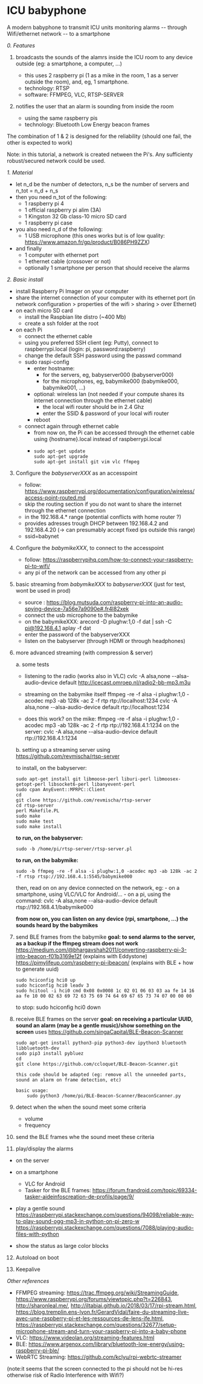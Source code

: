 # ICU babyphone

A modern babyphone to transmit ICU units monitoring alarms -- through Wifi/ethernet network -- to a smartphone

_0. Features_

 1. broadcasts the sounds of the alamrs inside the ICU room to any device outside (eg: a smartphone, a computer, ...)
    - this uses 2 raspberry pi (1 as a mike in the room, 1 as a server outside the room), and, eg, 1 smartphone.
    - technology: RTSP
    - software: FFMPEG, VLC, RTSP-SERVER
 
 2. notifies the user that an alarm is sounding from inside the room
    - using the same raspberry pis
    - technology: Bluetooth Low Energy beacon frames
   
 The combination of 1 & 2 is designed for the reliability (should one fail, the other is expected to work)
 
 Note: in this tutorial, a network is created netween the Pi's. Any sufficienty robust/secured network could be used.

_1. Material_

  - let n_d be the number of detectors, n_s be the number of servers and n_tot = n_d + n_s
  - then you need n_tot of the following:
    - 1 raspberry pi 4
    - 1 official raspberry pi alim (3A)
    - 1 Kingston 32 Gb class-10 micro SD card
    - 1 raspberry pi case
  - you also need n_d of the following:
    - 1 USB microphone (this ones works but is of low quality: https://www.amazon.fr/gp/product/B086PH9ZZX)
  - and finally
    - 1 computer with ethernet port
    - 1 ethernet cable (crossover or not)
    - optionally 1 smartphone per person that should receive the alarms
    
_2. Basic install_

  - install Raspberry Pi Imager on your computer
  - share the internet connection of your computer with its ethernet port (in network configuration > properties of the wifi > sharing > over Ethernet)
  - on each micro SD card
    - install the Raspbian lite distro (~400 Mb) 
    - create a ssh folder at the root
  - on each Pi
    - connect the ethernet cable
    - using you preferred SSH client (eg: Putty), connect to raspberrypi.local (login: pi, password:raspberry)
    - change the default SSH password using the passwd command
    - sudo raspi-config
      - enter hostname:
        - for the servers, eg, babyserver000 (babyserver000)
        - for the microphones, eg, babymike000 (babymike000, babymike001, ...)
      - optional: wireless lan (not needed if your compute shares its internet connection through the ethernet cable)
        - the local wifi router should be in 2.4 Ghz
        - enter the SSID & password of your local wifi router
      - reboot
    - connect again through ethernet cable
      - from now on, the Pi can be accessed through the ethernet cable using {hostname}.local instead of raspberrypi.local
      - ~~~
        sudo apt-get update
        sudo apt-get upgrade
        sudo apt-get install git vim vlc ffmpeg

3. Configure the _babyserverXXX_ as an accesspoint 
     - follow: https://www.raspberrypi.org/documentation/configuration/wireless/access-point-routed.md
     - skip the routing section if you do not want to share the internet through the ethernet connection
     - in the 192.168.4.* range (potential conflicts with home router ?)
     - provides adresses trough DHCP between 192.168.4.2 and 192.168.4.20 (-> can presumably accept fixed ips outside this range)
     - ssid=babynet

4. Configure the _babymikeXXX_, to connect to the accesspoint
      - follow: https://raspberrypihq.com/how-to-connect-your-raspberry-pi-to-wifi/
      - any pi of the network can be accessed from any other pi
  
5. basic streaming from _babymikeXXX_ to _babyserverXXX_ (just for test, wont be used in prod)
    - source : https://blog.mutsuda.com/raspberry-pi-into-an-audio-spying-device-7a56e7a9090e#.fr4l82xek
    - connect the usb microphone to the babymike
    - on the babymikeXXX:  arecord -D plughw:1,0 -f dat | ssh -C pi@192.168.4.1 aplay -f dat
    - enter the password of the babyserverXXX
    - listen on the babyserver (through HDMI or through headphones)
   
6. more advanced streaming (with compression & server)
    
   a. some tests 
    - listening to the radio (works also in VLC)
      cvlc -A alsa,none --alsa-audio-device default http://icecast.omroep.nl/radio2-bb-mp3.m3u
    
    - streaming on the babymike itself
       ffmpeg -re -f alsa -i plughw:1,0 -acodec mp3 -ab 128k -ac 2 -f rtp rtp://localhost:1234
       cvlc -A alsa,none --alsa-audio-device default rtp://localhost:1234
    
    - does this work?
       on the mike: ffmpeg -re -f alsa -i plughw:1,0 -acodec mp3 -ab 128k -ac 2 -f rtp rtp://192.168.4.1:1234
       on the server: cvlc -A alsa,none --alsa-audio-device default rtp://192.168.4.1:1234
  
   b. setting up a streaming server using https://github.com/revmischa/rtsp-server
   
      
     to install, on the babyserver:
     
      ~~~
      sudo apt-get install git libmoose-perl liburi-perl libmoosex-getopt-perl libsocket6-perl libanyevent-perl
      sudo cpan AnyEvent::MPRPC::Client
      cd
      git clone https://github.com/revmischa/rtsp-server
      cd rtsp-server
      perl Makefile.PL
      sudo make
      sudo make test
      sudo make install
      ~~~   
     
      **to run, on the babyserver:**
      ~~~   
      sudo -b /home/pi/rtsp-server/rtsp-server.pl
      ~~~   
  
      **to run, on the babymike:**
      ~~~
      sudo -b ffmpeg -re -f alsa -i plughw:1,0 -acodec mp3 -ab 128k -ac 2 -f rtsp rtsp://192.168.4.1:5545/babymike000
      ~~~

      then, read on on any device connected on the network, eg:
        - on a smartphone, using VLC/VLC for Android/... 
        - on a pi, using the command: cvlc -A alsa,none --alsa-audio-device default rtsp://192.168.4.1/babymike000
    
      **from now on, you can listen on any device (rpi, smartphone, ...) the sounds heard by the babymikes**
    
7. send BLE frames from the babymike
    **goal: to send alarms to the server, as a backup if the ffmpeg stream does not work**
    https://medium.com/@bhargavshah2011/converting-raspberry-pi-3-into-beacon-f01b3169e12f (explains with Eddystone)
    https://pimylifeup.com/raspberry-pi-ibeacon/ (explains with BLE + how to generate uuid)

    ~~~
    sudo hciconfig hci0 up
    sudo hciconfig hci0 leadv 3
    sudo hcitool -i hci0 cmd 0x08 0x0008 1c 02 01 06 03 03 aa fe 14 16 aa fe 10 00 02 63 69 72 63 75 69 74 64 69 67 65 73 74 07 00 00 00
    ~~~
    
    to stop: sudo hciconfig hci0 down
    
8. receive BLE frames on the server
      **goal: on receiving a particular UUID, sound an alarm (may be a gentle music)/show something on the screen**
      uses https://github.com/singaCapital/BLE-Beacon-Scanner
      ~~~
      sudo apt-get install python3-pip python3-dev ipython3 bluetooth libbluetooth-dev
      sudo pip3 install pybluez
      cd
      git clone https://github.com/ccloquet/BLE-Beacon-Scanner.git
 
      this code should be adapted (eg: remove all the unneeded parts, sound an alarm on frame detection, etc)

      basic usage:
          sudo python3 /home/pi/BLE-Beacon-Scanner/BeaconScanner.py

9. detect when the when the sound meet some criteria
   - volume
   - frequency

10. send the BLE frames whe the sound meet these criteria 

11. play/display the alarms
  - on the server
  - on a smartphone
    - VLC for Android
    - Tasker for the BLE frames: https://forum.frandroid.com/topic/69334-tasker-aideinfoscreation-de-profils/page/9/

  - play a gentle sound
   https://raspberrypi.stackexchange.com/questions/94098/reliable-way-to-play-sound-ogg-mp3-in-python-on-pi-zero-w
   https://raspberrypi.stackexchange.com/questions/7088/playing-audio-files-with-python

  - show the status as large color blocks

12. Autoload on boot

13. Keepalive

_Other references_

  - FFMPEG streaming: https://trac.ffmpeg.org/wiki/StreamingGuide, https://www.raspberrypi.org/forums/viewtopic.php?t=226843, http://sharonleal.me/, http://iltabiai.github.io/2018/03/17/rpi-stream.html, https://blog.tremplin.ens-lyon.fr/GerardVidal/faire-du-streaming-live-avec-une-raspberry-pi-et-les-ressources-de-lens-ife.html, https://raspberrypi.stackexchange.com/questions/32677/setup-microphone-stream-and-turn-your-raspberry-pi-into-a-baby-phone
  - VLC: https://www.videolan.org/streaming-features.html
  - BLE: https://www.argenox.com/library/bluetooth-low-energy/using-raspberry-pi-ble/
  - WebRTC Streaming: https://github.com/kclyu/rpi-webrtc-streamer

(note:it seems that the screen connected to the pi should not be hi-res otherwise risk of Radio Interference with Wifi?)

